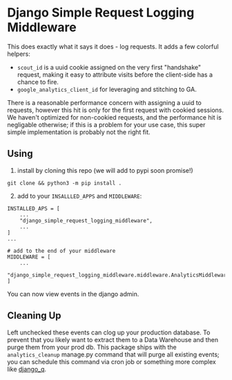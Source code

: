 # Django Simple Request Logging Middleware
This does exactly what it says it does - log requests.
It adds a few colorful helpers:
- `scout_id` is a uuid cookie assigned on the very first "handshake" request, making it easy to attribute visits before the client-side has a chance to fire.
- `google_analytics_client_id` for leveraging and stitching to GA.

There is a reasonable performance concern with assigning a uuid to requests, however this hit is only for the first request with cookied sessions. We haven't optimized for non-cookied requests, and the performance hit is negligable otherwise; if this is a problem for your use case, this super simple implementation is probably not the right fit.

## Using
1. install by cloning this repo (we will add to pypi soon promise!)

```
git clone && python3 -m pip install .
```
2. add to your `INSALLLED_APPS` and `MIDDLEWARE`:

```
INSTALLED_APS = [
    ...
    "django_simple_request_logging_middleware",
    ...
]
...

# add to the end of your middleware
MIDDLEWARE = [
    ...
    "django_simple_request_logging_middleware.middleware.AnalyticsMiddleware"
]
```

You can now view events in the django admin.

## Cleaning Up
Left unchecked these events can clog up your production database. To prevent that you likely want to extract them to a Data Warehouse and then purge them from your prod db. This package ships with the `analytics_cleanup` manage.py command that will purge all existing events; you can schedule this command via cron job or something more complex like [django_q](https://django-q.readthedocs.io/en/latest/).